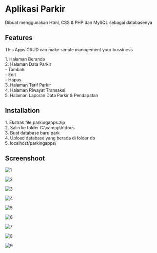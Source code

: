 # Aplikasi Parkir

<p>Dibuat menggunakan Html, CSS & PHP dan MySQL sebagai databasenya</p>

## Features
This Apps CRUD can make simple management your bussiness
<p>
  1. Halaman Beranda <br>
  2. Halaman Data Parkir <br>
   - Tambah <br>
   - Edit <br>
   - Hapus <br>
  3. Halaman Tarif Parkir <br>
  4. Halaman Riwayat Transaksi <br>
  5. Halaman Laporan Data Parkir & Pendapatan <br>
</p>

## Installation

<p>
  1. Ekstrak file parkingapps.zip<br>
  2. Salin ke folder C:\xampp\htdocs <br>
  3. Buat database baru park <br>
  4. Upload database yang berada di folder db <br>
  5. localhost/parkingapps/
</p>


## Screenshoot

![1](https://github.com/gfadsrwt2nd/parkingapps/assets/55633963/9b59d8bc-eab9-4213-8162-bd69f83fc7e7)

![2](https://github.com/gfadsrwt2nd/parkingapps/assets/55633963/847d5b26-d768-45cf-bbe9-f2ab1ac84b4b)

![3](https://github.com/gfadsrwt2nd/parkingapps/assets/55633963/d5f606a7-92fc-4913-9b51-fbfc002546c6)

![4](https://github.com/gfadsrwt2nd/parkingapps/assets/55633963/5bbf856e-2e8a-4523-9a9d-00a8a28379a1)

![5](https://github.com/gfadsrwt2nd/parkingapps/assets/55633963/aa66796e-1393-441e-8d9a-091fc7205a83)

![6](https://github.com/gfadsrwt2nd/parkingapps/assets/55633963/f5a7e298-c949-4eb6-8c34-75299355df3d)

![7](https://github.com/gfadsrwt2nd/parkingapps/assets/55633963/e80ace5f-f100-4c53-8bb9-ac62bec79a69)

![8](https://github.com/gfadsrwt2nd/parkingapps/assets/55633963/beb1ff77-e855-4cdd-91b1-4de6478c4981)

![9](https://github.com/gfadsrwt2nd/parkingapps/assets/55633963/7cafa438-f237-456b-b5f4-aefae269cee1)

